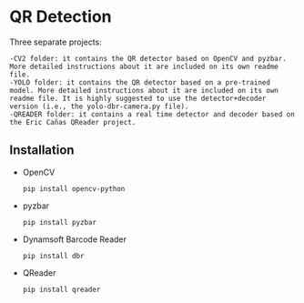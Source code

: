 # QR Detection

Three separate projects:

  ```
  -CV2 folder: it contains the QR detector based on OpenCV and pyzbar. More detailed instructions about it are included on its own readme file.
  -YOLO folder: it contains the QR detector based on a pre-trained model. More detailed instructions about it are included on its own readme file. It is highly suggested to use the detector+decoder version (i.e., the yolo-dbr-camera.py file).
  -QREADER folder: it contains a real time detector and decoder based on the Eric Cañas QReader project.
  ```

## Installation

- OpenCV 
    
    ```
    pip install opencv-python
    ```

- pyzbar

    ```
    pip install pyzbar
    ```

- Dynamsoft Barcode Reader

    ```
    pip install dbr
    ```

- QReader

    ```
    pip install qreader
    ```
